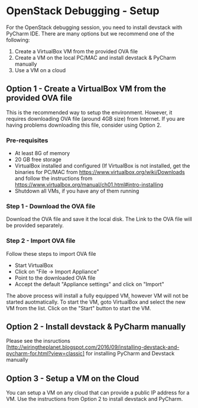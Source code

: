 # OpenStack Debugging - Setup

For the OpenStack debugging session, you need to install devstack with PyCharm IDE. There are many options but we recommend one of the following:

1. Create a VirtualBox VM from the provided OVA file
2. Create a VM on the local PC/MAC and install devstack & PyCharm manually
3. Use a VM on a cloud
 
## Option 1 - Create a VirtualBox VM from the provided OVA file
This is the recommended way to setup the environment. However, it requires downloading OVA file (around 4GB size) from Internet. If you are having problems downloading this file, consider using Option 2.

### Pre-requisites
* At least 8G of memory
* 20 GB free storage
* VirtualBox installed and configured (If VirtualBox is not installed, get the binaries for PC/MAC from https://www.virtualbox.org/wiki/Downloads and follow the instructions from https://www.virtualbox.org/manual/ch01.html#intro-installing
* Shutdown all VMs, if you have any of them running

### Step 1 - Download the OVA file
Download the OVA file and save it the local disk. The Link to the OVA file will be provided separately.

### Step 2 - Import OVA file
Follow these steps to import OVA file
* Start VirtualBox
* Click on "File -> Import Appliance"
* Point to the downloaded OVA file
* Accept the default "Appliance settings" and click on "Import"

The above process will install a fully equipped VM, however VM will not be started auotmatically. 
To start the VM, goto VirtualBox and select the new VM from the list. Click on the "Start" button to start the VM.

## Option 2 - Install devstack & PyCharm manually
Please see the insructions [http://wiringtheplanet.blogspot.com/2016/09/installing-devstack-and-pycharm-for.html?view=classic] for installing PyCharm and Devstack manually

## Option 3 - Setup a VM on the Cloud
You can setup a VM on any cloud that can provide a public IP address for a VM. Use the instructions from Option 2 to install devstack and PyCharm.



